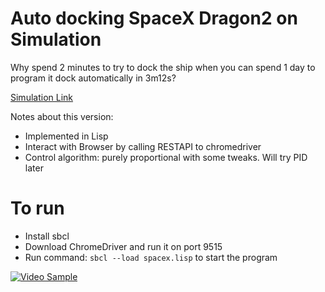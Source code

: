 # Auto docking SpaceX Dragon2 on Simulation
Why spend 2 minutes to try to dock the ship when you can spend 1 day to program it dock automatically in 3m12s?

[Simulation Link](https://iss-sim.spacex.com/)

Notes about this version:
- Implemented in Lisp
- Interact with Browser by calling RESTAPI to chromedriver
- Control algorithm: purely proportional with some tweaks. Will try PID later

# To run
- Install sbcl
- Download ChromeDriver and run it on port 9515
- Run command: `sbcl --load spacex.lisp` to start the program


[![Video Sample](https://img.youtube.com/vi/7i4xp-mwQZY/0.jpg)](https://www.youtube.com/watch?v=7i4xp-mwQZY)
